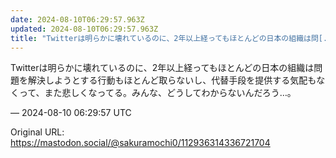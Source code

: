 ```yaml
---
date: 2024-08-10T06:29:57.963Z
updated: 2024-08-10T06:29:57.963Z
title: "Twitterは明らかに壊れているのに、2年以上経ってもほとんどの日本の組織は問[...]"
---
```


<p>Twitterは明らかに壊れているのに、2年以上経ってもほとんどの日本の組織は問題を解決しようとする行動もほとんど取らないし、代替手段を提供する気配もなくって、また悲しくなってる。みんな、どうしてわからないんだろう…。</p>

&mdash; 2024-08-10 06:29:57 UTC

Original URL: https://mastodon.social/@sakuramochi0/112936314336721704
